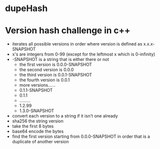 # dupeHash
# Version hash challenge in c++

* iterates all possible versions in order where version is defined as x.x.x-SNAPSHOT  
* x's are integers from 0-99 (except for the leftmost x which is 0-infinity)  
* -SNAPSHOT is a string that is either there or not  
  * the first version is 0.0.0-SNAPSHOT  
  * the second version is 0.0.0  
  * the third version is 0.0.1-SNAPSHOT  
  * the fourth version is 0.0.1  
  * more versions......  
  * 0.1.1-SNAPSHOT  
  * 0.1.1  
  * .........  
  * 1.2.99  
  * 1.3.0-SNAPSHOT  
* convert each version to a string if it isn't one already
* sha256 the string version
* take the first 8 bytes
* base64 encode the bytes
* find the first version starting from 0.0.0-SNAPSHOT in order that is a duplicate of another version
